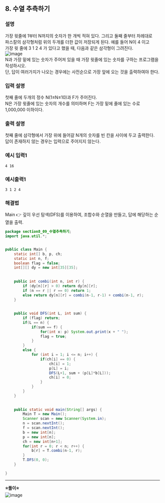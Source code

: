 ## 8. 수열 추측하기    
  
### 설명  
가장 윗줄에 1부터 N까지의 숫자가 한 개씩 적혀 있다. 그리고 둘째 줄부터 차례대로  
파스칼의 삼각형처럼 위의 두개를 더한 값이 저장되게 된다. 예를 들어 N이 4 이고  
가장 윗 줄에 3 1 2 4 가 있다고 했을 때, 다음과 같은 삼각형이 그려진다.  
![image](https://github.com/han-tomas/HTJ_AlgorithmStudy/assets/124488773/5beda81f-f30b-4f02-9c3d-4e0dd921cd75)  
N과 가장 밑에 있는 숫자가 주어져 있을 때 가장 윗줄에 있는 숫자를 구하는 프로그램을  
작성하시오.  
단, 답이 여러가지가 나오는 경우에는 사전순으로 가장 앞에 오는 것을 출력하여야 한다.
  
### 입력 설명  
첫째 줄에 두개의 정수 N(1≤N≤10)과 F가 주어진다.  
N은 가장 윗줄에 있는 숫자의 개수를 의미하며 F는 가장 밑에 줄에 있는 수로   1,000,000 이하이다.  
  
### 출력 설명  
첫째 줄에 삼각형에서 가장 위에 들어갈 N개의 숫자를 빈 칸을 사이에 두고 출력한다.  
답이 존재하지 않는 경우는 입력으로 주어지지 않는다.  
  
### 예시 입력1  
```
4 16
```  
   
### 예시출력1  
```
3 1 2 4
```   
  
### 해결법  
Main 👉 깊이 우선 탐색(DFS)를 이용하여, 조합수와 순열을 만들고, 답에 해당하는 순열을 출력.  
  
```java
package section8_09_수열추측하기;
import java.util.*;


public class Main {
	static int[] b, p, ch;
	static int n, f;
	boolean flag = false;
	int[][] dy = new int[35][35];
	
	
	public int combi(int n, int r) {
		if (dy[n][r] > 0) return dy[n][r];
		if (n == r || r == 0) return 1;
		else return dy[n][r] = combi(n-1, r-1) + combi(n-1, r); 
	}
	
	
	public void DFS(int L, int sum) {
		if (flag) return;
		if(L == n) {
			if(sum == f) {
				for(int x: p) System.out.print(x + " ");
				flag = true;
			}
		}
		else {
			for (int i = 1; i <= n; i++) {
				if(ch[i] == 0) {
					ch[i] = 1;
					p[L] = i;
					DFS(L+1, sum + (p[L]*b[L]));
					ch[i] = 0;
				}
			}
		}
	}
	
	
	public static void main(String[] args) {
		Main T = new Main();
		Scanner scan = new Scanner(System.in);
		n = scan.nextInt();
		f = scan.nextInt();
		b = new int[n];
		p = new int[n];
		ch = new int[n+1];
		for(int r = 0; r < n; r++) {
			b[r] = T.combi(n-1, r);
		}
		T.DFS(0, 0);
	}

}

```  
  
---  
**⭐풀이⭐**  
![image](https://github.com/han-tomas/HTJ_AlgorithmStudy/assets/124488773/901ccbf9-ff61-4a26-9d44-bb2a80be0387)  
  